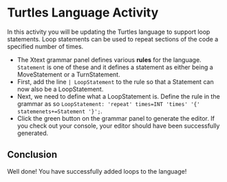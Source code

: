 # Turtles Language Activity
In this activity you will be updating the Turtles language to support loop statements. Loop statements can be used to repeat sections of the code a specified number of times.

- The Xtext grammar panel defines various **rules** for the language. ```Statement``` is one of these and it defines a statement as either being a MoveStatement or a TurnStatement. <!-- {pointed: panel-xtext} -->
- First, add the line ```| LoopStatement``` to the rule so that a Statement can now also be a LoopStatement. <!-- {pointed: panel-xtext} -->
- Next, we need to define what a LoopStatement is. Define the rule in the grammar as so ```LoopStatement: 'repeat' times=INT 'times' '{' statemenets+=Statement '}';```.  <!-- {pointed: panel-xtext} -->
- Click the green button on the grammar panel to generate the editor. If you check out your console, your editor should have been successfully generated.  <!-- {pointed: panel-console, spotlighted: panel-xtext} -->

## Conclusion
Well done! You have successfully added loops to the language!
